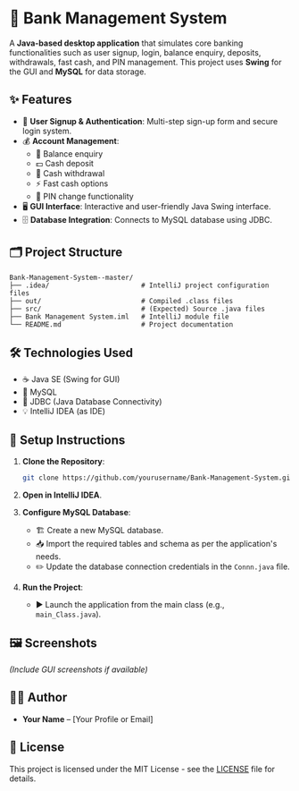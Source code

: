 # 🏦 Bank Management System

A **Java-based desktop application** that simulates core banking functionalities such as user signup, login, balance enquiry, deposits, withdrawals, fast cash, and PIN management. This project uses **Swing** for the GUI and **MySQL** for data storage.

## ✨ Features

- 🔐 **User Signup & Authentication**: Multi-step sign-up form and secure login system.
- 💰 **Account Management**:
  - 🧾 Balance enquiry
  - 💵 Cash deposit
  - 💸 Cash withdrawal
  - ⚡ Fast cash options
  - 🔄 PIN change functionality
- 🖥️ **GUI Interface**: Interactive and user-friendly Java Swing interface.
- 🗄️ **Database Integration**: Connects to MySQL database using JDBC.

## 🗂️ Project Structure

```
Bank-Management-System--master/
├── .idea/                       # IntelliJ project configuration files
├── out/                         # Compiled .class files
├── src/                         # (Expected) Source .java files
├── Bank Management System.iml   # IntelliJ module file
└── README.md                    # Project documentation
```

## 🛠️ Technologies Used

- ☕ Java SE (Swing for GUI)
- 🐬 MySQL
- 🔗 JDBC (Java Database Connectivity)
- 💡 IntelliJ IDEA (as IDE)

## 🚀 Setup Instructions

1. **Clone the Repository**:
   ```bash
   git clone https://github.com/yourusername/Bank-Management-System.git
   ```

2. **Open in IntelliJ IDEA**.

3. **Configure MySQL Database**:
   - 🏗️ Create a new MySQL database.
   - 📥 Import the required tables and schema as per the application's needs.
   - ✏️ Update the database connection credentials in the `Connn.java` file.

4. **Run the Project**:
   - ▶️ Launch the application from the main class (e.g., `main_Class.java`).

## 🖼️ Screenshots

*(Include GUI screenshots if available)*

## 👨‍💻 Author

- **Your Name** – [Your Profile or Email]

## 📄 License

This project is licensed under the MIT License - see the [LICENSE](LICENSE) file for details.
